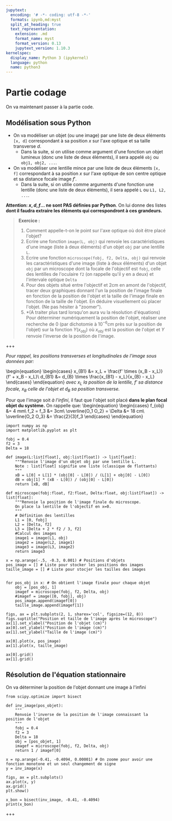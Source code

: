 ```yaml
---
jupytext:
  encoding: '# -*- coding: utf-8 -*-'
  formats: ipynb,md:myst
  split_at_heading: true
  text_representation:
    extension: .md
    format_name: myst
    format_version: 0.13
    jupytext_version: 1.10.3
kernelspec:
  display_name: Python 3 (ipykernel)
  language: python
  name: python3
---
```


# Partie codage
On va maintenant passer à la partie code.

## Modélisation sous Python
* On va modéliser un objet (ou une image) par une liste de deux éléments `[x, d]` correspondant à sa position $x$ sur l'axe optique et sa taille transverse $d$.
    * Dans la suite, si on utilise comme argument d'une fonction un objet lumineux (donc une liste de deux éléments), il sera appelé `obj` ou `obj1, obj2, ...`.
* On va modéliser une lentille mince par une liste de deux éléments `[x, f]` correspondant à sa position $x$ sur l'axe optique de son centre optique et sa distance focale image $f'$.
    * Dans la suite, si on utilie comme arguments d'une fonction une lentille (donc une liste de deux éléments), il sera appelé `L` ou `L1, L2, ...`.

__Attention: $x,d,f$... ne sont PAS définies par Python__. On lui donne des listes __dont il faudra extraire les éléments qui correspondront à ces grandeurs.__

> __Exercice :__  
> 1. Comment appelle-t-on le point sur l'axe optique où doit être placé l'objet?
> 2. Ecrire une fonction `image(L, obj)` qui renvoie les caractéristiques d'une image (liste à deux éléments) d'un objet `obj` par une lentille `L`.
> 3. Ecrire une fonction `microscope(fobj, f2, Delta, obj)` qui renvoie les caractéristiques d'une image (liste à deux éléments) d'un objet `obj` par un microscope dont la focale de l'objectif est `fobj`, celle des lentilles de l'oculaire `f2` (on rappelle qu'il y en a deux) et l'intervale optique `Delta`
> 4. Pour des objets situé entre l'objectif et 2cm en amont de l'objectif, tracer deux graphiques donnant l'un la position de l'image finale en fonction de la position de l'objet et la taille de l'image finale en fonction de la taille de l'objet. En déduire visuellement où placer l'objet. (Ne pas hésiter à "zoomer").
> 5. \*(A traiter plus tard lorsqu'on aura vu la résolution d'équations) Pour déterminer numériquement la position de l'objet, réaliser une recherche de 0 (par dichotomie à $10^{-6} cm$ près sur la position de l'objet) sur la fonction $Y(x_{obj})$ où $x_{obj}$ est la position de l'objet et $Y$ renvoie l'inverse de la position de l'image.

+++

_Pour rappel, les positions transverses et longitudinales de l'image sous données par:_

\begin{equation}
\begin{cases}
x_{B1} &= x_L + \frac{f' \times (x_B - x_L)}{f' + x_B - x_L}\\
d_{B1} &= d_{B} \times \frac{x_{B1} - x_L}{x_{B} - x_L}
\end{cases}
\end{equation}
_avec $x_L$ la position de la lentille, $f'$ sa distance focale, $x_B$ celle de l'objet et $d_B$ sa position transverse._

Pour que l'image soit _à l'infini_, il faut que l'objet soit placé __dans le plan focal objet du système.__
On rappelle que:
\begin{equation}
\begin{cases}
f_{obj} &= 4 mm\\
f_2 = f_3 &= 3cm\\
\overline{O_1 O_2} = \Delta &= 18 cm\\
\overline{O_2 O_3} &= \frac{2}{3}f_3
\end{cases}
\end{equation}

```{code-cell} ipython3
import numpy as np
import matplotlib.pyplot as plt

fobj = 0.4
f2 = 3
Delta = 18

def image(L:list[float], obj:list[float]) -> list[float]:
    """Renvoie l'image d'un objet obj par une lentille L.
    Note : list[float] signifie une liste (classique de flottants)
    """
    xB = L[0] + L[1] * (obj[0] - L[0]) / (L[1] + obj[0] - L[0])
    dB = obj[1] * (xB - L[0]) / (obj[0] - L[0])
    return [xB, dB]

def microscope(fobj:float, f2:float, Delta:float, obj:list[float]) -> list[float]:
    """Renvoie la position de l'image finale du microscope.
    On place la lentille de l'objectif en x=0.
    """
    # Définition des lentilles
    L1 = [0, fobj]
    L2 = [Delta, f2]
    L3 = [Delta + 2 * f2 / 3, f2]
    #Calcul des images
    image1 = image(L1, obj)
    image2 = image(L2, image1)
    image3 = image(L3, image2)
    return image3
```

```{code-cell} ipython3
x = np.arange(-.5, -0.3, 0.001) # Positions d'objets
pos_image = [] # Liste pour stocker les positions des images
taille_image = [] # Liste pour stocjer les tailles des images


for pos_obj in x: # On obtient l'image finale pour chaque objet
    obj = [pos_obj, 1]
    imagef = microscope(fobj, f2, Delta, obj)
    #imagef = image([0, fobj], obj)
    pos_image.append(imagef[0])
    taille_image.append(imagef[1])

figs, ax = plt.subplots(2, 1, sharex='col', figsize=(12, 8))
figs.suptitle("Position et taille de l'image après le microscope")
ax[1].set_xlabel("Position de l'objet (cm)")
ax[0].set_ylabel("Position de l'image (cm)")
ax[1].set_ylabel("Taille de l'image (cm)")

ax[0].plot(x, pos_image)
ax[1].plot(x, taille_image)

ax[0].grid()
ax[1].grid()
```

## Résolution de l'équation stationnaire
On va déterminer la position de l'objet donnant une image à l'infini

```{code-cell} ipython3
from scipy.optimize import bisect

def inv_image(pos_objet):
    """
    Renvoie l'inverse de la position de l'image connaissant la position de l'objet
    """
    fobj = 0.4
    f2 = 3
    Delta = 18
    obj = [pos_objet, 1]
    imagef = microscope(fobj, f2, Delta, obj)
    return 1 / imagef[0]
    
x = np.arange(-0.41, -0.4094, 0.00001) # On zoome pour avoir une fonction monotone et un seul changement de signe
y = inv_image(x)

figs, ax = plt.subplots()
ax.plot(x, y)
ax.grid()
plt.show()

x_bon = bisect(inv_image, -0.41, -0.4094)
print(x_bon)
```



+++
